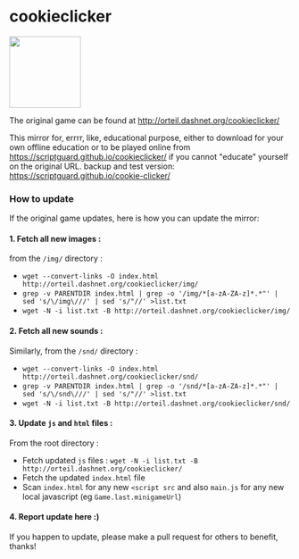 # cookieclicker

<img src="img/perfectCookie.png" width="128">

The original game can be found at http://orteil.dashnet.org/cookieclicker/

This mirror for, errrr, like, educational purpose, either to download for your own offline education or to be played online from https://scriptguard.github.io/cookieclicker/ if you cannot "educate" yourself on the original URL. backup and test version: https://scriptguard.github.io/cookie-clicker/

### How to update

If the original game updates, here is how you can update the mirror:

#### 1. Fetch all new images :

from the `/img/` directory :

* `wget --convert-links -O index.html http://orteil.dashnet.org/cookieclicker/img/`
* `grep -v PARENTDIR index.html | grep -o '/img/*[a-zA-ZA-z]*.*"' | sed 's/\/img\///' | sed 's/"//' >list.txt`
* `wget -N -i list.txt -B http://orteil.dashnet.org/cookieclicker/img/`

#### 2. Fetch all new sounds :

Similarly, from the `/snd/` directory :

* `wget --convert-links -O index.html http://orteil.dashnet.org/cookieclicker/snd/`
* `grep -v PARENTDIR index.html | grep -o '/snd/*[a-zA-ZA-z]*.*"' | sed 's/\/snd\///' | sed 's/"//' >list.txt`
* `wget -N -i list.txt -B http://orteil.dashnet.org/cookieclicker/snd/`

#### 3. Update `js` and `html` files :

From the root directory :

* Fetch updated `js` files : `wget -N -i list.txt -B http://orteil.dashnet.org/cookieclicker/`
* Fetch the updated `index.html` file
* Scan `index.html` for any new `<script src` and also `main.js` for any new local javascript (eg `Game.last.minigameUrl`)

#### 4. Report update here :)

If you happen to update, please make a pull request for others to benefit, thanks!
